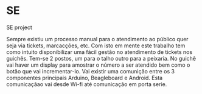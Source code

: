 # SE
SE project

Sempre existiu um processo manual para o atendimento ao público quer seja via tickets, marcacções, etc. Com isto em mente este trabalho tem como intuito disponibilizar uma fácil gestão no atendimento de tickets nos guichês. Tem-se 2 postos, um para o talho outro para a peixaria. No guichê vai haver um display para amostrar o número a ser atendido bem como o botão que vai incrementar-lo. Vai existir uma comunição entre os 3 componentes principais Arduino, Beagleboard e Android. Esta comunicaçãao vai desde Wi-fi até comunicação em porta serie.

